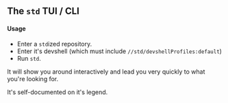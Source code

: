 ## The `std` TUI / CLI

#### Usage

- Enter a `std`ized repository.
- Enter it's devshell (which must include `//std/devshellProfiles:default`)
- Run `std`.

It will show you around interactively and lead you very quickly to what you're looking for.

It's self-documented on it's legend.
